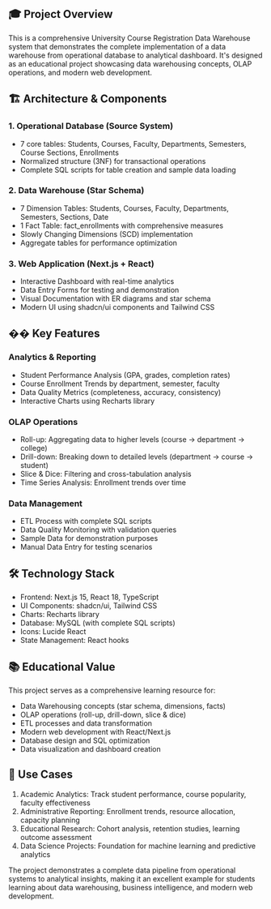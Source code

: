 ## 🎓 Project Overview

This is a comprehensive University Course Registration Data Warehouse system that demonstrates the complete implementation of a data warehouse from operational database to analytical dashboard. It's designed as an educational project showcasing data warehousing concepts, OLAP operations, and modern web development.

## 🏗 Architecture & Components

### 1. Operational Database (Source System)
- 7 core tables: Students, Courses, Faculty, Departments, Semesters, Course Sections, Enrollments
- Normalized structure (3NF) for transactional operations
- Complete SQL scripts for table creation and sample data loading

### 2. Data Warehouse (Star Schema)
- 7 Dimension Tables: Students, Courses, Faculty, Departments, Semesters, Sections, Date
- 1 Fact Table: fact_enrollments with comprehensive measures
- Slowly Changing Dimensions (SCD) implementation
- Aggregate tables for performance optimization

### 3. Web Application (Next.js + React)
- Interactive Dashboard with real-time analytics
- Data Entry Forms for testing and demonstration
- Visual Documentation with ER diagrams and star schema
- Modern UI using shadcn/ui components and Tailwind CSS

## �� Key Features

### Analytics & Reporting
- Student Performance Analysis (GPA, grades, completion rates)
- Course Enrollment Trends by department, semester, faculty
- Data Quality Metrics (completeness, accuracy, consistency)
- Interactive Charts using Recharts library

### OLAP Operations
- Roll-up: Aggregating data to higher levels (course → department → college)
- Drill-down: Breaking down to detailed levels (department → course → student)
- Slice & Dice: Filtering and cross-tabulation analysis
- Time Series Analysis: Enrollment trends over time

### Data Management
- ETL Process with complete SQL scripts
- Data Quality Monitoring with validation queries
- Sample Data for demonstration purposes
- Manual Data Entry for testing scenarios

## 🛠 Technology Stack

- Frontend: Next.js 15, React 18, TypeScript
- UI Components: shadcn/ui, Tailwind CSS
- Charts: Recharts library
- Database: MySQL (with complete SQL scripts)
- Icons: Lucide React
- State Management: React hooks

## 📚 Educational Value

This project serves as a comprehensive learning resource for:
- Data Warehousing concepts (star schema, dimensions, facts)
- OLAP operations (roll-up, drill-down, slice & dice)
- ETL processes and data transformation
- Modern web development with React/Next.js
- Database design and SQL optimization
- Data visualization and dashboard creation

## 🎯 Use Cases

1. Academic Analytics: Track student performance, course popularity, faculty effectiveness
2. Administrative Reporting: Enrollment trends, resource allocation, capacity planning
3. Educational Research: Cohort analysis, retention studies, learning outcome assessment
4. Data Science Projects: Foundation for machine learning and predictive analytics

The project demonstrates a complete data pipeline from operational systems to analytical insights, making it an excellent example for students learning about data warehousing, business intelligence, and modern web development.
